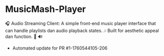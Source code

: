 # MusicMash-Player
🎧 Audio Streaming Client: A simple front-end music player interface that can handle playlists dan audio playback states. 🎶 Built for aesthetic appeal dan function. 🎨 🔊


- Automated update for PR #1-1760544105-206